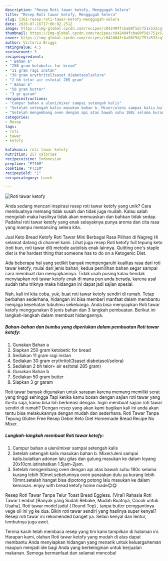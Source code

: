 ```yaml
---
description: "Resep Roti tawar ketofy, Menggugah Selera"
title: "Resep Roti tawar ketofy, Menggugah Selera"
slug: 1361-resep-roti-tawar-ketofy-menggugah-selera
date: 2020-07-16T17:06:02.251Z
image: https://img-global.cpcdn.com/recipes/c042404fcba80f5d/751x532cq70/roti-tawar-ketofy-foto-resep-utama.jpg
thumbnail: https://img-global.cpcdn.com/recipes/c042404fcba80f5d/751x532cq70/roti-tawar-ketofy-foto-resep-utama.jpg
cover: https://img-global.cpcdn.com/recipes/c042404fcba80f5d/751x532cq70/roti-tawar-ketofy-foto-resep-utama.jpg
author: Victoria Briggs
ratingvalue: 4.5
reviewcount: 3
recipeingredient:
- " Bahan a"
- "250 gram ketobetic for bread"
- "11 gram ragi instan"
- "30 gram erythritol3saset diabetasolselera"
- "2 bh telor air estotal 285 gram"
- " Bahan b"
- "50 gram butter"
- "3 gr garam"
recipeinstructions:
- "Campur bahan a uleni/mixer sampai setengah kalis"
- "Setelah setengah kalis masukan bahan b. Mixer/uleni sampai kalis.bulatkan adonan lalu gilas dan gulung.masukan ke dalam loyang 20x10cm.istirahatkan 1.5jam-2jam."
- "Setelah mengembang oven dengan api atas bawah suhu 180c selama kurang lebih 30mnt.sebelumnya oven panaskan dulu ya kurang lebih 10mnt.setelah hangat bisa dipotong potong lalu masukan ke dalam kemasan..enjoy with bread ketofy home made😊😋"
categories:
- Resep
tags:
- roti
- tawar
- ketofy

katakunci: roti tawar ketofy 
nutrition: 257 calories
recipecuisine: Indonesian
preptime: "PT16M"
cooktime: "PT31M"
recipeyield: "1"
recipecategory: Lunch

---
```



![Roti tawar ketofy](https://img-global.cpcdn.com/recipes/c042404fcba80f5d/751x532cq70/roti-tawar-ketofy-foto-resep-utama.jpg)

Anda sedang mencari inspirasi resep roti tawar ketofy yang unik? Cara membuatnya memang tidak susah dan tidak juga mudah. Kalau salah mengolah maka hasilnya tidak akan memuaskan dan bahkan tidak sedap. Padahal roti tawar ketofy yang enak selayaknya punya aroma dan cita rasa yang mampu memancing selera kita.

Jual Keto Bread Ketofy Roti Tawar Mini Berbagai Rasa Pilihan di Nagreg Hi selamat datang di channel kami. Lihat juga resep Roti ketofy full tepung keto (roti bun, roti tawar dll) metode autolisis enak lainnya. Quitting one&#39;s staple diet is the hardest thing that someone has to do on a Ketogenic Diet.

Ada beberapa hal yang sedikit banyak mempengaruhi kualitas rasa dari roti tawar ketofy, mulai dari jenis bahan, kedua pemilihan bahan segar sampai cara membuat dan menyajikannya. Tidak usah pusing kalau hendak menyiapkan roti tawar ketofy enak di mana pun anda berada, karena asal sudah tahu triknya maka hidangan ini dapat jadi sajian spesial.


Nah, kali ini kita coba, yuk, buat roti tawar ketofy sendiri di rumah. Tetap berbahan sederhana, hidangan ini bisa memberi manfaat dalam membantu menjaga kesehatan tubuhmu sekeluarga. Anda bisa menyiapkan Roti tawar ketofy menggunakan 8 jenis bahan dan 3 langkah pembuatan. Berikut ini langkah-langkah dalam membuat hidangannya.

<!--inarticleads1-->

##### Bahan-bahan dan bumbu yang diperlukan dalam pembuatan Roti tawar ketofy:

1. Gunakan  Bahan a
1. Siapkan 250 gram ketobetic for bread
1. Sediakan 11 gram ragi instan
1. Sediakan 30 gram erythritol(3saset diabetasol/selera)
1. Sediakan 2 bh telor+ air es(total 285 gram)
1. Gunakan  Bahan b
1. Sediakan 50 gram butter
1. Siapkan 3 gr garam


Roti tawar banyak digunakan untuk sarapan karena memang memiliki serat yang tinggi sehingga Tapi ketika kamu bosan dengan sajian roti tawar yang itu-itu saja, kamu bisa loh berkreasi dengan. Ingin membuat sajian roti tawar sendiri di rumah? Dengan resep yang akan kami bagikan kali ini anda akan tentu bisa melakukannya dengan mudah dan sederhana. Roti Tawar Tanpa Tepung Gluten Free Resep Debm Keto Diet Homemade Bread Recipe No Mixer. 

<!--inarticleads2-->

##### Langkah-langkah membuat Roti tawar ketofy:

1. Campur bahan a uleni/mixer sampai setengah kalis
1. Setelah setengah kalis masukan bahan b. Mixer/uleni sampai kalis.bulatkan adonan lalu gilas dan gulung.masukan ke dalam loyang 20x10cm.istirahatkan 1.5jam-2jam.
1. Setelah mengembang oven dengan api atas bawah suhu 180c selama kurang lebih 30mnt.sebelumnya oven panaskan dulu ya kurang lebih 10mnt.setelah hangat bisa dipotong potong lalu masukan ke dalam kemasan..enjoy with bread ketofy home made😊😋


Resep Roti Tawar Tanpa Telur Toast Bread Eggless. [Viral] Rahasia Roti Tawar Lembut [Banyak yang Sudah Rebake, Mudah Buatnya, Cocok untuk Usaha]. Roti tawar model jadul ( Round Top) , tanpa butter penggantinya vege oil ini yg ke dua. Bikin roti tawar sendiri yang hasilnya super kenyal? Resep roti tawar ini rekomended banget ya. Selain kenyal dan lentur, lembutnya juga awet. 

Terima kasih telah membaca resep yang tim kami tampilkan di halaman ini. Harapan kami, olahan Roti tawar ketofy yang mudah di atas dapat membantu Anda menyiapkan hidangan yang menarik untuk keluarga/teman maupun menjadi ide bagi Anda yang berkeinginan untuk berjualan makanan. Semoga bermanfaat dan selamat mencoba!
